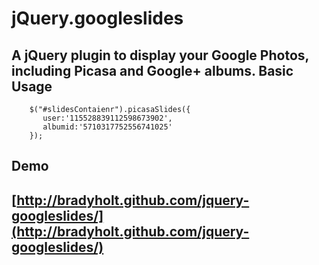 jQuery.googleslides
===
A jQuery plugin to display your Google Photos, including Picasa and Google+ albums.
Basic Usage
---
        $("#slidesContaienr").picasaSlides({
           user:'115528839112598673902', 
           albumid:'5710317752556741025'
        });
Demo
---
[http://bradyholt.github.com/jquery-googleslides/](http://bradyholt.github.com/jquery-googleslides/)
---